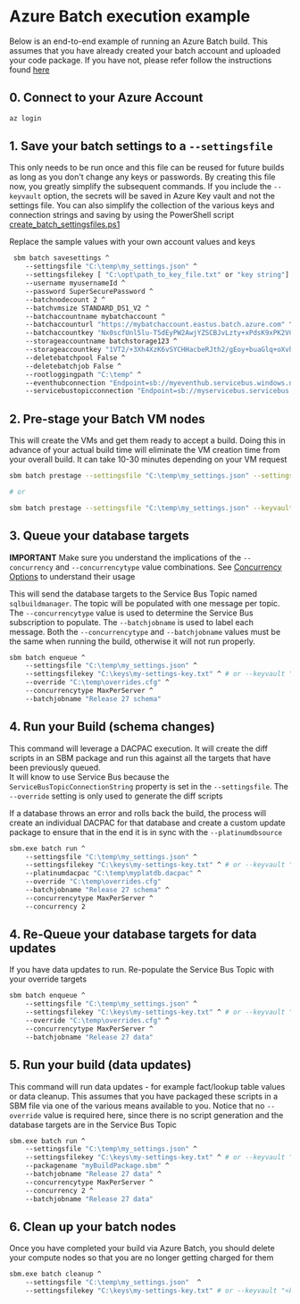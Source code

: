 # Azure Batch execution example
Below is an end-to-end example of running an Azure Batch build. This assumes that you have already created your batch account and uploaded your code package. If you have not, please refer follow the instructions found [here](./azure_batch.md)

## 0. Connect to your Azure Account

``` bash 
az login
```

## 1. Save your batch settings to a `--settingsfile`
This only needs to be run once and this file can be reused for future builds as long as you don't change any keys or passwords. By creating this file now, you greatly simplify the subsequent commands. If you include the `--keyvault` option, the secrets will be saved in Azure Key vault and not the settings file. You can also simplify the collection of the various keys and connection strings and saving by using the PowerShell script [create_batch_settingsfiles.ps1](../scripts/templates/create_batch_settingsfiles.ps1)

Replace the sample values with your own account values and keys

```bash
 sbm batch savesettings ^
    --settingsfile "C:\temp\my_settings.json" ^
    --settingsfilekey [ "C:\opt\path_to_key_file.txt" or "key string"] ^ # or --keyvault "<key vault name>"
    --username myusernameId ^
    --password SuperSecurePassword ^
    --batchnodecount 2 ^
    --batchvmsize STANDARD_DS1_V2 ^
    --batchaccountname mybatchaccount ^
    --batchaccounturl "https://mybatchaccount.eastus.batch.azure.com" ^
    --batchaccountkey "Nx0scfUnl5lu-T5dEyPW2AwjYZSCBJvLzty+xPdsK9xPK2VCS4jl6fcdZSiqrM2F15Z214Jj5ajgl7RVAH9HqQ==" ^
    --storageaccountname batchstorage123 ^
    --storageaccountkey "1VT2/+3Xh4XzK6vSYCHHacbeRJth2/gEoy+buaGlq+oXvhQ19NQG9/D8sSgSCJ1Z+ICB/GrxJMvCI+xnaM5cQg==" ^
    --deletebatchpool False ^
    --deletebatchjob False ^
    --rootloggingpath "C:\temp" ^
    --eventhubconnection "Endpoint=sb://myeventhub.servicebus.windows.net/;SharedAccessKeyName=keyname;SharedAccessKey=KPnb2SyLfQz5jY1LqXl3TxnMBuJJn4id6OCJ7n4yYEo=;EntityPath=hubname"
    --servicebustopicconnection "Endpoint=sb://myservicebus.servicebus.windows.net/;SharedAccessKeyName=sbmtopicpolicy;SharedAccessKey=ik14RTc6nhVepUr77V51sM4p48xdE/IcGtsfe5FolDA=;EntityPath=sqlbuildmanager
```

## 2. Pre-stage your Batch VM nodes

This will create the VMs and get them ready to accept a build. Doing this in advance of your actual build time will eliminate the VM creation time from your overall build. It can take 10-30 minutes depending on your VM request

``` bash
sbm batch prestage --settingsfile "C:\temp\my_settings.json" --settingsfilekey [ "C:\opt\path_to_key_file.txt" or "key string"]

# or

sbm batch prestage --settingsfile "C:\temp\my_settings.json" --keyvaultname "<key vault name>"
```

## 3. Queue your database targets

**IMPORTANT** Make sure you understand the implications of the `--concurrency` and `--concurrencytype` value combinations. See [Concurrency Options](concurrency_options.md) to understand their usage

This will send the database targets to the Service Bus Topic named `sqlbuildmanager`. The topic will be populated with one message per topic. The `--concurrencytype` value is used to determine the Service Bus subscription to populate. The `--batchjobname` is used to label each message. Both the `--concurrencytype` and `--batchjobname` values must be the same when running the build, otherwise it will not run properly.

``` bash
sbm batch enqueue ^
    --settingsfile "C:\temp\my_settings.json" ^
    --settingsfilekey "C:\keys\my-settings-key.txt" ^ # or --keyvault "<key vault name>"
    --override "C:\temp\overrides.cfg" ^
    --concurrencytype MaxPerServer ^
    --batchjobname "Release 27 schema"
```

## 4. Run your Build (schema changes)

This command will leverage a DACPAC execution. It will create the diff scripts in an SBM package and run this against all the targets that have been previously queued.\
It will know to use Service Bus because the `ServiceBusTopicConnectionString` property is set in the `--settingsfile`. The `--override` setting is only used to generate the diff scripts

If a database throws an error and rolls back the build, the process will create an individual DACPAC for that database and create a custom update package to ensure that in the end it is in sync with the `--platinumdbsource`

```bash
sbm.exe batch run ^
    --settingsfile "C:\temp\my_settings.json" ^
    --settingsfilekey "C:\keys\my-settings-key.txt" ^ # or --keyvault "<key vault name>"
    --platinumdacpac "C:\temp\myplatdb.dacpac" ^
    --override "C:\temp\overrides.cfg"
    --batchjobname "Release 27 schema" ^
    --concurrencytype MaxPerServer ^
    --concurrency 2
```

## 4. Re-Queue your database targets for data updates

If you have data updates to run. Re-populate the Service Bus Topic with your override targets

``` bash
sbm batch enqueue ^
    --settingsfile "C:\temp\my_settings.json" ^ 
    --settingsfilekey "C:\keys\my-settings-key.txt" ^ # or --keyvault "<key vault name>"
    --override "C:\temp\overrides.cfg" ^
    --concurrencytype MaxPerServer ^
    --batchjobname "Release 27 data" 
```

## 5. Run your build (data updates)

This command will run data updates - for example fact/lookup table values or data cleanup. This assumes that you have packaged these scripts in a SBM file via one of the various means available to you. Notice that no `--override` value is required here, since there is no script generation and the database targets are in the Service Bus Topic

```bash
sbm.exe batch run ^
    --settingsfile "C:\temp\my_settings.json" ^
    --settingsfilekey "C:\keys\my-settings-key.txt" ^ # or --keyvault "<key vault name>"
    --packagename "myBuildPackage.sbm" ^
    --batchjobname "Release 27 data" ^
    --concurrencytype MaxPerServer ^
    --concurrency 2 ^
    --batchjobname "Release 27 data" 
```

## 6. Clean up your batch nodes

Once you have completed your build via Azure Batch, you should delete your compute nodes so that you are no longer getting charged for them

```bash
sbm.exe batch cleanup ^
    --settingsfile "C:\temp\my_settings.json"  ^
    --settingsfilekey "C:\keys\my-settings-key.txt" # or --keyvault "<key vault name>"
```
